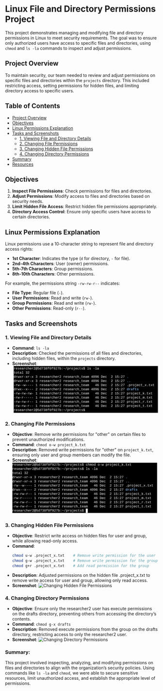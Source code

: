 # Linux File and Directory Permissions Project

This project demonstrates managing and modifying file and directory permissions in Linux to meet security requirements. The goal was to ensure only authorized users have access to specific files and directories, using `chmod` and `ls -la` commands to inspect and adjust permissions.

## Project Overview

To maintain security, our team needed to review and adjust permissions on specific files and directories within the `projects` directory. This included restricting access, setting permissions for hidden files, and limiting directory access to specific users.

## Table of Contents
- [Project Overview](#project-overview)
- [Objectives](#objectives)
- [Linux Permissions Explanation](#linux-permissions-explanation)
- [Tasks and Screenshots](#tasks-and-screenshots)
  - [1. Viewing File and Directory Details](#1-viewing-file-and-directory-details)
  - [2. Changing File Permissions](#2-changing-file-permissions)
  - [3. Changing Hidden File Permissions](#3-changing-hidden-file-permissions)
  - [4. Changing Directory Permissions](#4-changing-directory-permissions)
- [Summary](#summary)
- [Resources](#resources)

## Objectives

1. **Inspect File Permissions**: Check permissions for files and directories.
2. **Adjust Permissions**: Modify access to files and directories based on security needs.
3. **Limit Hidden File Access**: Restrict hidden file permissions appropriately.
4. **Directory Access Control**: Ensure only specific users have access to certain directories.

## Linux Permissions Explanation

Linux permissions use a 10-character string to represent file and directory access rights:
- **1st Character**: Indicates the type (`d` for directory, `-` for file).
- **2nd-4th Characters**: User (owner) permissions.
- **5th-7th Characters**: Group permissions.
- **8th-10th Characters**: Other permissions.

For example, the permissions string `-rw-rw-r--` indicates:
- **File Type**: Regular file (`-`).
- **User Permissions**: Read and write (`rw-`).
- **Group Permissions**: Read and write (`rw-`).
- **Other Permissions**: Read-only (`r--`).

## Tasks and Screenshots

### 1. Viewing File and Directory Details
- **Command**: `ls -la`
- **Description**: Checked the permissions of all files and directories, including hidden files, within the `projects` directory.
- **Screenshot**:
  ![File and Directory Details](Screenshots/File_&_Directory_Details.png)

### 2. Changing File Permissions
- **Objective**: Remove write permissions for "other" on certain files to prevent unauthorized modifications.
- **Command**: `chmod o-w project_k.txt`
- **Description**: Removed write permissions for "other" on `project_k.txt`, ensuring only user and group members can modify the file.
- **Screenshot**:
  ![Changing File Permission](Screenshots/Changing_File_Permission.png)

### 3. Changing Hidden File Permissions
- **Objective**: Restrict write access on hidden files for user and group, while allowing read-only access.
- **Command**:
  ```bash
  chmod u-w .project_x.txt    # Remove write permission for the user
  chmod g-w .project_x.txt    # Remove write permission for the group
  chmod g+r .project_x.txt    # Add read permission for the group
- **Description**: Adjusted permissions on the hidden file .project_x.txt to remove write access for user and group, allowing only read access.
- **Screenshot**:
  ![Changing Hidden File Permissions](Screenshots/Changing_Hidden_File_Permission.png)

### 4. Changing Directory Permissions
- **Objective**: Ensure only the researcher2 user has execute permissions on the drafts directory, preventing others from accessing the directory’s contents.
- **Command**: `chmod g-x drafts`
- **Description**: Removed execute permissions from the group on the drafts directory, restricting access to only the researcher2 user.
- **Screenshot**:
  ![Changing Directory Permissions](Screenshots/Changing_Directory_Permission.png)

### Summary:
This project involved inspecting, analyzing, and modifying permissions on files and directories to align with the organization’s security policies. Using commands like `ls -la` and `chmod`, we were able to secure sensitive resources, limit unauthorized access, and establish the appropriate level of permissions.



  

